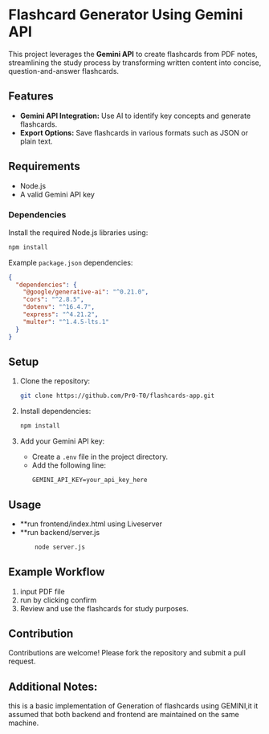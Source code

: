 # Flashcard Generator Using Gemini API

This project leverages the **Gemini API** to create flashcards from PDF notes, streamlining the study process by transforming written content into concise, question-and-answer flashcards.

## Features
- **Gemini API Integration:** Use AI to identify key concepts and generate flashcards.
- **Export Options:** Save flashcards in various formats such as JSON or plain text.

## Requirements
- Node.js 
- A valid Gemini API key

### Dependencies
Install the required Node.js libraries using:
```bash
npm install
```
Example `package.json` dependencies:
```json
{
  "dependencies": {
    "@google/generative-ai": "^0.21.0",
    "cors": "^2.8.5",
    "dotenv": "^16.4.7",
    "express": "^4.21.2",
    "multer": "^1.4.5-lts.1"
  }
}
```

## Setup
1. Clone the repository:
   ```bash
   git clone https://github.com/Pr0-T0/flashcards-app.git
   ```

2. Install dependencies:
   ```bash
   npm install
   ```

3. Add your Gemini API key:
   - Create a `.env` file in the project directory.
   - Add the following line:
     ```env
     GEMINI_API_KEY=your_api_key_here
     ```

## Usage
- **run frontend/index.html using Liveserver
- **run backend/server.js
  ```bash
      node server.js
  ```

## Example Workflow
1. input PDF file
2. run by clicking confirm
3. Review and use the flashcards for study purposes.

## Contribution
Contributions are welcome! Please fork the repository and submit a pull request.

## Additional Notes:
  this is a basic implementation of Generation of flashcards using GEMINI,it it assumed that both backend and frontend are maintained on the same machine.

